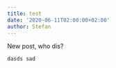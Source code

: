 ```yaml
---
title: test
date: '2020-06-11T02:00:00+02:00'
author: Stefan
---
```


New post, who dis?

    dasds sad